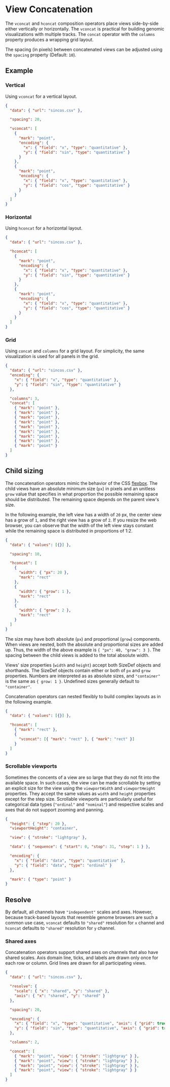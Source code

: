 # View Concatenation

The `vconcat` and `hconcat` composition operators place views side-by-side
either vertically or horizontally. The `vconcat` is practical for building
genomic visualizations with multiple tracks. The `concat` operator with the
`columns` property produces a wrapping grid layout.

The spacing (in pixels) between concatenated views can be adjusted using the
`spacing` property (Default: `10`).

## Example

### Vertical

Using `vconcat` for a vertical layout.

<div><genome-spy-doc-embed>

```json
{
  "data": { "url": "sincos.csv" },

  "spacing": 20,

  "vconcat": [
    {
      "mark": "point",
      "encoding": {
        "x": { "field": "x", "type": "quantitative" },
        "y": { "field": "sin", "type": "quantitative" }
      }
    },
    {
      "mark": "point",
      "encoding": {
        "x": { "field": "x", "type": "quantitative" },
        "y": { "field": "cos", "type": "quantitative" }
      }
    }
  ]
}
```

</genome-spy-doc-embed></div>

### Horizontal

Using `hconcat` for a horizontal layout.

<div><genome-spy-doc-embed height="200">

```json
{
  "data": { "url": "sincos.csv" },

  "hconcat": [
    {
      "mark": "point",
      "encoding": {
        "x": { "field": "x", "type": "quantitative" },
        "y": { "field": "sin", "type": "quantitative" }
      }
    },
    {
      "mark": "point",
      "encoding": {
        "x": { "field": "x", "type": "quantitative" },
        "y": { "field": "cos", "type": "quantitative" }
      }
    }
  ]
}
```

</genome-spy-doc-embed></div>

### Grid

Using `concat` and `columns` for a grid layout. For simplicity, the same
visualization is used for all panels in the grid.

<div><genome-spy-doc-embed height="400">

```json
{
  "data": { "url": "sincos.csv" },
  "encoding": {
    "x": { "field": "x", "type": "quantitative" },
    "y": { "field": "sin", "type": "quantitative" }
  },

  "columns": 3,
  "concat": [
    { "mark": "point" },
    { "mark": "point" },
    { "mark": "point" },
    { "mark": "point" },
    { "mark": "point" },
    { "mark": "point" },
    { "mark": "point" },
    { "mark": "point" },
    { "mark": "point" }
  ]
}
```

</genome-spy-doc-embed></div>

## Child sizing

The concatenation operators mimic the behavior of the CSS
[flexbox](https://css-tricks.com/snippets/css/a-guide-to-flexbox/). The child
views have an absolute minimum size (`px`) in pixels and an unitless `grow`
value that specifies in what proportion the possible remaining space should be
distributed. The remaining space depends on the parent view's size.

In the following example, the left view has a width of `20` px, the center view
has a grow of `1`, and the right view has a grow of `2`. If you resize the web
browser, you can observe that the width of the left view stays constant while
the remaining space is distributed in proportions of 1:2.

<div><genome-spy-doc-embed height="50">

```json
{
  "data": { "values": [{}] },

  "spacing": 10,

  "hconcat": [
    {
      "width": { "px": 20 },
      "mark": "rect"
    },
    {
      "width": { "grow": 1 },
      "mark": "rect"
    },
    {
      "width": { "grow": 2 },
      "mark": "rect"
    }
  ]
}
```

</genome-spy-doc-embed></div>

The size may have both absolute (`px`) and proportional (`grow`) components.
When views are nested, both the absolute and proportional sizes are added up.
Thus, the width of the above example is `{ "px": 40, "grow": 3 }`. The spacing
between the child views is added to the total absolute width.

Views' size properties (`width` and `height`) accept both SizeDef objects and
shorthands. The SizeDef objects contain either or both of `px` and `grow`
properties. Numbers are interpreted as as absolute sizes, and `"container"` is
the same as `{ grow: 1 }`. Undefined sizes generally default to `"container"`.

Concatenation operators can nested flexibly to build complex layouts as in the
following example.

<div><genome-spy-doc-embed height="150">

```json
{
  "data": { "values": [{}] },

  "hconcat": [
    { "mark": "rect" },
    {
      "vconcat": [{ "mark": "rect" }, { "mark": "rect" }]
    }
  ]
}
```

</genome-spy-doc-embed></div>

### Scrollable viewports

Sometimes the concents of a view are so large that they do not fit into the
available space. In such cases, the view can be made scrollable by setting an
explicit size for the view using the `viewportWidth` and `viewportHeight`
properties. They accept the same values as `width` and `height` properties except
for the step size. Scrollable viewports are particularly useful for categorical
data types (`"ordinal"` and `"nominal"`) and respective scales and axes that
do not support zooming and panning.

<div><genome-spy-doc-embed height="200">

```json
{
  "height": { "step": 20 },
  "viewportHeight": "container",

  "view": { "stroke": "lightgray" },

  "data": { "sequence": { "start": 0, "stop": 31, "step": 1 } },

  "encoding": {
    "x": { "field": "data", "type": "quantitative" },
    "y": { "field": "data", "type": "ordinal" }
  },

  "mark": { "type": "point" }
}
```

</genome-spy-doc-embed></div>

## Resolve

By default, all channels have `"independent"` scales and axes. However, because
track-based layouts that resemble genome browsers are such a common use case,
`vconcat` defaults to `"shared"` resolution for `x` channel and `hconcat`
defaults to `"shared"` resolution for `y` channel.

### Shared axes

Concatenation operators support shared axes on channels that also have shared
scales. Axis domain line, ticks, and labels are drawn only once for each row or column.
Grid lines are drawn for all participating views.

<div><genome-spy-doc-embed height="350">

```json
{
  "data": { "url": "sincos.csv" },

  "resolve": {
    "scale": { "x": "shared", "y": "shared" },
    "axis": { "x": "shared", "y": "shared" }
  },

  "spacing": 20,

  "encoding": {
    "x": { "field": "x", "type": "quantitative", "axis": { "grid": true } },
    "y": { "field": "sin", "type": "quantitative", "axis": { "grid": true } }
  },

  "columns": 2,

  "concat": [
    { "mark": "point", "view": { "stroke": "lightgray" } },
    { "mark": "point", "view": { "stroke": "lightgray" } },
    { "mark": "point", "view": { "stroke": "lightgray" } },
    { "mark": "point", "view": { "stroke": "lightgray" } }
  ]
}
```
